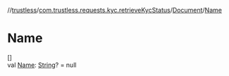//[trustless](../../../index.md)/[com.trustless.requests.kyc.retrieveKycStatus](../index.md)/[Document](index.md)/[Name](-name.md)

# Name

[]\
val [Name](-name.md): [String](https://kotlinlang.org/api/latest/jvm/stdlib/kotlin/-string/index.html)? = null
